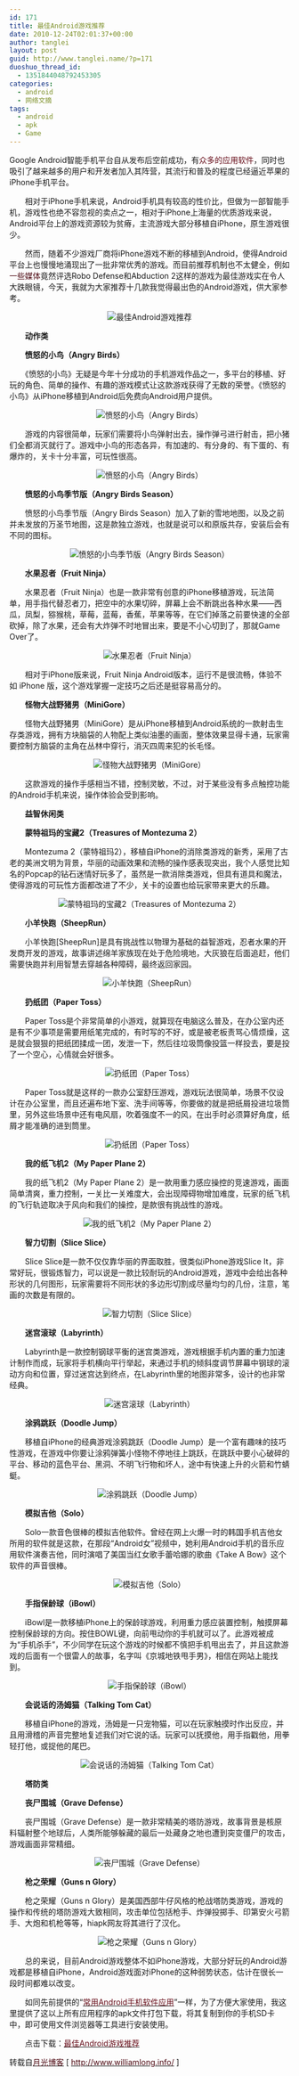 ```yaml
---
id: 171
title: 最佳Android游戏推荐
date: 2010-12-24T02:01:37+00:00
author: tanglei
layout: post
guid: http://www.tanglei.name/?p=171
duoshuo_thread_id:
  - 1351844048792453305
categories:
  - android
  - 网络文摘
tags:
  - android
  - apk
  - Game
---
```

Google Android智能手机平台自从发布后空前成功，有<span style="color: #670e1a;">众多的应用软件</span>，同时也吸引了越来越多的用户和开发者加入其阵营，其流行和普及的程度已经逼近苹果的iPhone手机平台。

　　相对于iPhone手机来说，Android手机具有较高的性价比，但做为一部智能手机，游戏性也绝不容忽视的卖点之一，相对于iPhone上海量的优质游戏来说，Android平台上的游戏资源较为贫瘠，主流游戏大部分移植自iPhone，原生游戏很少。

　　然而，随着不少游戏厂商将iPhone游戏不断的移植到Android，使得Android平台上也慢慢地涌现出了一批非常优秀的游戏。而目前推荐机制也不太健全，例如<span style="color: #4e0a13;">一些媒体</span>竟然评选Robo Defense和Abduction 2这样的游戏为最佳游戏实在令人大跌眼镜，今天，我就为大家推荐十几款我觉得最出色的Android游戏，供大家参考。

<p style="text-align: center;">
  <img src="http://www.williamlong.info/upload/2445_1.jpg" alt="最佳Android游戏推荐" />
</p>

　　**动作类**

　　**愤怒的小鸟（Angry Birds）**

　　《愤怒的小鸟》无疑是今年十分成功的手机游戏作品之一，多平台的移植、好玩的角色、简单的操作、有趣的游戏模式让这款游戏获得了无数的荣誉。《愤怒的小鸟》从iPhone移植到Android后免费向Android用户提供。

<p style="text-align: center;">
  <img src="http://www.williamlong.info/upload/2445_2.jpg" alt="愤怒的小鸟（Angry Birds）" />
</p>

　　游戏的内容很简单，玩家们需要将小鸟弹射出去，操作弹弓进行射击，把小猪们全都消灭就行了。游戏中小鸟的形态各异，有加速的、有分身的、有下蛋的、有爆炸的，关卡十分丰富，可玩性很高。

<p style="text-align: center;">
  <img src="http://www.williamlong.info/upload/2445_3.jpg" alt="愤怒的小鸟（Angry Birds）" />
</p>

　　**愤怒的小鸟季节版（Angry Birds Season）**

　　愤怒的小鸟季节版（Angry Birds Season）加入了新的雪地地图，以及之前并未发放的万圣节地图，这是款独立游戏，也就是说可以和原版共存，安装后会有不同的图标。

<p style="text-align: center;">
  <img src="http://www.williamlong.info/upload/2445_4.jpg" alt="愤怒的小鸟季节版（Angry Birds Season）" />
</p>

　　**水果忍者（Fruit Ninja）**

　　水果忍者（Fruit Ninja）也是一款非常有创意的iPhone移植游戏，玩法简单，用手指代替忍者刀，把空中的水果切碎，屏幕上会不断跳出各种水果——西瓜，凤梨，猕猴桃，草莓，蓝莓，香蕉，苹果等等，在它们掉落之前要快速的全部砍掉，除了水果，还会有大炸弹不时地冒出来，要是不小心切到了，那就Game Over了。

<p style="text-align: center;">
  <img src="http://www.williamlong.info/upload/2445_5.jpg" alt="水果忍者（Fruit Ninja）" />
</p>

　　相对于iPhone版来说，Fruit Ninja Android版本，运行不是很流畅，体验不如 iPhone 版，这个游戏掌握一定技巧之后还是挺容易高分的。

　　**怪物大战野猪男（MiniGore）**

　　怪物大战野猪男（MiniGore）是从iPhone移植到Android系统的一款射击生存类游戏，拥有方块脑袋的人物配上类似油墨的画面，整体效果显得卡通，玩家需要控制方脑袋的主角在丛林中穿行，消灭四周来犯的长毛怪。

<p style="text-align: center;">
  <img src="http://www.williamlong.info/upload/2445_6.jpg" alt="怪物大战野猪男（MiniGore）" />
</p>

　　这款游戏的操作手感相当不错，控制灵敏，不过，对于某些没有多点触控功能的Android手机来说，操作体验会受到影响。

　　**益智休闲类**

　　**蒙特祖玛的宝藏2（Treasures of Montezuma 2）**

　　Montezuma 2（蒙特祖玛2），移植自iPhone的消除类游戏的新秀，采用了古老的美洲文明为背景，华丽的动画效果和流畅的操作感表现突出，我个人感觉比知名的Popcap的钻石迷情好玩多了，虽然是一款消除类游戏，但具有道具和魔法，使得游戏的可玩性方面都改进了不少，关卡的设置也给玩家带来更大的乐趣。

<p style="text-align: center;">
  <img src="http://www.williamlong.info/upload/2445_7.jpg" alt="蒙特祖玛的宝藏2（Treasures of Montezuma 2）" />
</p>

　　**小羊快跑（SheepRun）**

　　小羊快跑[SheepRun]是具有挑战性以物理为基础的益智游戏，忍者水果的开发商开发的游戏，故事讲述绵羊家族现在处于危险境地，大灰狼在后面追赶，他们需要快跑并利用智慧去穿越各种障碍，最终返回家园。

<p style="text-align: center;">
  <img src="http://www.williamlong.info/upload/2445_8.jpg" alt="小羊快跑（SheepRun）" />
</p>

　　**扔纸团（Paper Toss）**

　　Paper Toss是个非常简单的小游戏，就算现在电脑这么普及，在办公室内还是有不少事项是需要用纸笔完成的，有时写的不好，或是被老板责骂心情烦燥，这是就会狠狠的把纸团揉成一团，发泄一下，然后往垃圾筒像投篮一样投去，要是投了一个空心，心情就会好很多。

<p style="text-align: center;">
  <img src="http://www.williamlong.info/upload/2445_9.jpg" alt="扔纸团（Paper Toss）" />
</p>

　　Paper Toss就是这样的一款办公室舒压游戏，游戏玩法很简单，场景不仅设计在办公室里，而且还遍布地下室、洗手间等等，你要做的就是把纸屑投进垃圾筒里，另外这些场景中还有电风扇，吹着强度不一的风，在出手时必须算好角度，纸屑才能准确的进到筒里。

<p style="text-align: center;">
  <img src="http://www.williamlong.info/upload/2445_10.jpg" alt="扔纸团（Paper Toss）" />
</p>

　　**我的纸飞机2（My Paper Plane 2）**

　　我的纸飞机2（My Paper Plane 2）是一款用重力感应操控的竞速游戏，画面简单清爽，重力控制，一关比一关难度大，会出现障碍物增加难度，玩家的纸飞机的飞行轨迹取决于风向和我们的操控，是款很有挑战性的游戏。

<p style="text-align: center;">
  <img src="http://www.williamlong.info/upload/2445_11.jpg" alt="我的纸飞机2（My Paper Plane 2）" />
</p>

　　**智力切割（Slice Slice）**

　　Slice Slice是一款不仅仅靠华丽的界面取胜，很类似iPhone游戏Slice It，非常好玩，很锻炼智力，可以说是一款比较耐玩的Android游戏，游戏中会给出各种形状的几何图形，玩家需要将不同形状的多边形切割成尽量均匀的几份，注意，笔画的次数是有限的。

<p style="text-align: center;">
  <img src="http://www.williamlong.info/upload/2445_12.jpg" alt="智力切割（Slice Slice）" />
</p>

　　**迷宫滚球（Labyrinth）**

　　Labyrinth是一款控制钢球平衡的迷宫类游戏，游戏根据手机内置的重力加速计制作而成，玩家将手机横向平行举起，来通过手机的倾斜度调节屏幕中钢球的滚动方向和位置，穿过迷宫达到终点，在Labyrinth里的地图非常多，设计的也非常经典。

<p style="text-align: center;">
  <img src="http://www.williamlong.info/upload/2445_13.jpg" alt="迷宫滚球（Labyrinth）" />
</p>

　　**涂鸦跳跃（Doodle Jump）**

　　移植自iPhone的经典游戏涂鸦跳跃（Doodle Jump）是一个富有趣味的技巧性游戏，在游戏中你要让涂鸦弹簧小怪物不停地往上跳跃，在跳跃中要小心破碎的平台、移动的蓝色平台、黑洞、不明飞行物和坏人，途中有快速上升的火箭和竹蜻蜓。

<p style="text-align: center;">
  <img src="http://www.williamlong.info/upload/2445_14.jpg" alt="涂鸦跳跃（Doodle Jump）" />
</p>

　　**模拟吉他（Solo）**

　　Solo一款音色很棒的模拟吉他软件。曾经在网上火爆一时的韩国手机吉他女所用的软件就是这款，在那段“Android女”视频中，她利用Android手机的音乐应用软件演奏吉他，同时演唱了美国当红女歌手蕾哈娜的歌曲《Take A Bow》这个软件的声音很棒。

<p style="text-align: center;">
  <img src="http://www.williamlong.info/upload/2445_15.jpg" alt="模拟吉他（Solo）" />
</p>

<p style="text-align: center;">
</p>

　　**手指保龄球（iBowl）**

　　iBowl是一款移植iPhone上的保龄球游戏，利用重力感应装置控制，触摸屏幕控制保龄球的方向。按住BOWL键，向前甩动你的手机就可以了。此游戏被成为“手机杀手”，不少同学在玩这个游戏的时候都不慎把手机甩出去了，并且这款游戏的后面有一个很雷人的故事，名字叫《京城地铁甩手男》，相信在网站上能找到。

<p style="text-align: center;">
  <img src="http://www.williamlong.info/upload/2445_16.jpg" alt="手指保龄球（iBowl）" />
</p>

<p style="text-align: center;">
</p>

　　**会说话的汤姆猫（Talking Tom Cat）**

　　移植自iPhone的游戏，汤姆是一只宠物猫，可以在玩家触摸时作出反应，并且用滑稽的声音完整地复述我们对它说的话。玩家可以抚摸他，用手指戳他，用拳轻打他，或捉他的尾巴。

<p style="text-align: center;">
  <img src="http://www.williamlong.info/upload/2445_17.jpg" alt="会说话的汤姆猫（Talking Tom Cat）" />
</p>

　　**塔防类**

　　**丧尸围城（Grave Defense）**

　　丧尸围城（Grave Defense）是一款非常精美的塔防游戏，故事背景是核原料辐射整个地球后，人类所能够躲藏的最后一处藏身之地也遭到突变僵尸的攻击，游戏画面非常精细。

<p style="text-align: center;">
  <img src="http://www.williamlong.info/upload/2445_18.jpg" alt="丧尸围城（Grave Defense）" />
</p>

　　**枪之荣耀（Guns n Glory）**

　　枪之荣耀（Guns n Glory）是美国西部牛仔风格的枪战塔防类游戏，游戏的操作和传统的塔防游戏大致相同，攻击单位包括枪手、炸弹投掷手、印第安火弓箭手、大炮和机枪等等，hiapk网友将其进行了汉化。

<p style="text-align: center;">
  <img src="http://www.williamlong.info/upload/2445_19.jpg" alt="枪之荣耀（Guns n Glory）" />
</p>

　　总的来说，目前Android游戏整体不如iPhone游戏，大部分好玩的Android游戏都是移植自iPhone，Android游戏面对iPhone的这种弱势状态，估计在很长一段时间都难以改变。

　　如同先前提供的“<a href="http://www.williamlong.info/archives/2362.html" target="_blank"><span style="color: #670e1a;">常用Android手机软件应用</span></a>”一样，为了方便大家使用，我这里提供了这以上所有应用程序的apk文件打包下载，将其复制到你的手机SD卡中，即可使用文件浏览器等工具进行安装使用。

　　点击下载：<a rel="nofollow" href="http://u.115.com/file/f398d54d71" target="_blank"><span style="color: #670e1a;">最佳Android游戏推荐</span></a>

<div class="post-nav">
</div>

<div class="post-body">
  转载自<a href="http://www.williamlong.info/"><span style="color: #4e0a13;">月光博客</span></a> [ <a href="http://www.williamlong.info/"><span style="color: #4e0a13;">http://www.williamlong.info/</span></a> ]
</div>
